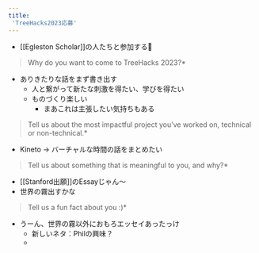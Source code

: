 ```yaml
---
title:
 'TreeHacks2023応募'
---
```

- [[Egleston Scholar]]の人たちと参加する💭
> Why do you want to come to TreeHacks 2023?*
- ありきたりな話をまず書き出す
	- 人と繋がって新たな刺激を得たい、学びを得たい
	- ものづくり楽しい
		- まあこれは主張したい気持ちもある
> Tell us about the most impactful project you’ve worked on, technical or non-technical.*
- Kineto -> バーチャルな時間の話をまとめたい
> Tell us about something that is meaningful to you, and why?*
- [[Stanford出願]]のEssayじゃん〜
- 世界の霧出すかな
> Tell us a fun fact about you :)*
- うーん、世界の霧以外におもろエッセイあったっけ
	- 新しいネタ：Philの興味？
	- 